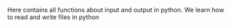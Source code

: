 Here contains all functions about input and output in python.
We learn how to read and write files in python
